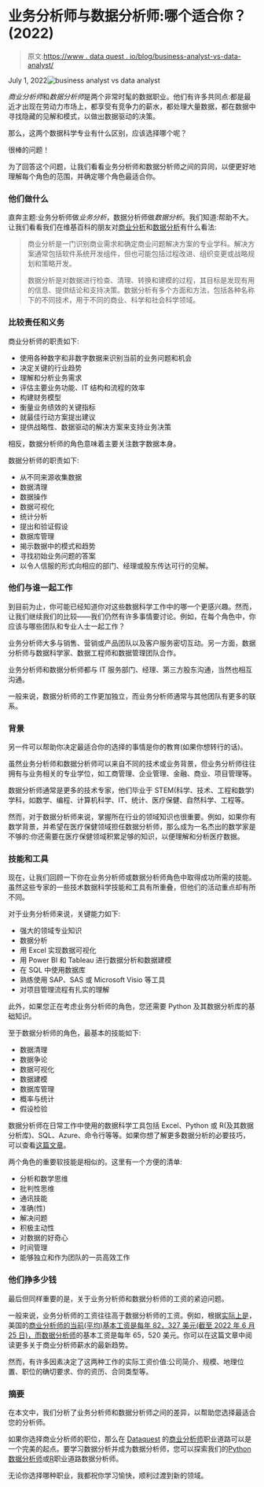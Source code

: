 # 业务分析师与数据分析师:哪个适合你？(2022)

> 原文:[https://www . data quest . io/blog/business-analyst-vs-data-analyst/](https://www.dataquest.io/blog/business-analyst-vs-data-analyst/)

July 1, 2022![business analyst vs data analyst](../Images/018fe3328de362c8d7c8a309cdd21d2f.png)

*商业分析师*和*数据分析师*是两个非常时髦的数据职业。他们有许多共同点:都是最近才出现在劳动力市场上，都享受有竞争力的薪水，都处理大量数据，都在数据中寻找隐藏的见解和模式，以做出数据驱动的决策。

那么，这两个数据科学专业有什么区别，应该选择哪个呢？

很棒的问题！

为了回答这个问题，让我们看看业务分析师和数据分析师之间的异同，以便更好地理解每个角色的范围，并确定哪个角色最适合你。

### **他们做什么**

直奔主题:业务分析师做*业务分析*，数据分析师做*数据分析*。我们知道:帮助不大。让我们看看我们在维基百科的朋友对[商业分析](https://en.wikipedia.org/wiki/Business_analysis)和[数据分析](https://en.wikipedia.org/wiki/Data_analysis)有什么看法:

> 商业分析是一门识别商业需求和确定商业问题解决方案的专业学科。解决方案通常包括软件系统开发组件，但也可能包括过程改进、组织变更或战略规划和策略开发。
> 
> 数据分析是对数据进行检查、清理、转换和建模的过程，其目标是发现有用的信息、提供结论和支持决策。数据分析有多个方面和方法，包括各种名称下的不同技术，用于不同的商业、科学和社会科学领域。

### **比较责任和义务**

商业分析师的职责如下:

*   使用各种数字和非数字数据来识别当前的业务问题和机会
*   决定关键的行业趋势
*   理解和分析业务需求
*   评估主要业务功能、IT 结构和流程的效率
*   构建财务模型
*   衡量业务绩效的关键指标
*   就最佳行动方案提出建议
*   提供战略性、数据驱动的解决方案来支持业务决策

相反，数据分析师的角色意味着主要关注数字数据本身。

数据分析师的职责如下:

*   从不同来源收集数据
*   数据清理
*   数据操作
*   数据可视化
*   统计分析
*   提出和验证假设
*   数据库管理
*   揭示数据中的模式和趋势
*   寻找初始业务问题的答案
*   以令人信服的形式向相应的部门、经理或股东传达可行的见解。

### **他们与谁一起工作**

到目前为止，你可能已经知道你对这些数据科学工作中的哪一个更感兴趣。然而，让我们继续我们的比较——我们仍然有许多事情要讨论。例如，在每个角色中，你应该与哪些团队和专业人士一起工作？

业务分析师大多与销售、营销或产品团队以及客户服务密切互动。另一方面，数据分析师与数据科学家、数据工程师和数据管理团队合作。

业务分析师和数据分析师都与 IT 服务部门、经理、第三方股东沟通，当然也相互沟通。

一般来说，数据分析师的工作更加独立，而业务分析师通常与其他团队有更多的联系。

### **背景**

另一件可以帮助你决定最适合你的选择的事情是你的教育(如果你想转行的话)。

虽然业务分析师和数据分析师可以来自不同的技术或业务背景，但业务分析师往往拥有与业务相关的专业学位，如工商管理、企业管理、金融、商业、项目管理等。

数据分析师通常是更多的技术专家，他们毕业于 STEM(科学、技术、工程和数学)学科，如数学、编程、计算机科学、IT、统计、医疗保健、自然科学、工程等。

然而，对于数据分析师来说，掌握所在行业的领域知识也很重要。例如，如果你有数学背景，并希望在医疗保健领域担任数据分析师，那么成为一名杰出的数学家是不够的:你还需要在医疗保健领域积累足够的知识，以便理解和分析医疗数据。

### **技能和工具**

现在，让我们回顾一下你在业务分析师或数据分析师角色中取得成功所需的技能。虽然这些专家的一些技术数据科学技能和工具有所重叠，但他们的活动重点却有所不同。

对于业务分析师来说，关键能力如下:

*   强大的领域专业知识
*   数据分析
*   用 Excel 实现数据可视化
*   用 Power BI 和 Tableau 进行数据分析和数据建模
*   在 SQL 中使用数据库
*   熟练使用 SAP、SAS 或 Microsoft Visio 等工具
*   对项目管理流程有扎实的理解

此外，如果您正在考虑业务分析师的角色，您还需要 Python 及其数据分析库的基础知识。

至于数据分析师的角色，最基本的技能如下:

*   数据清理
*   数据争论
*   数据可视化
*   数据建模
*   数据库管理
*   概率与统计
*   假设检验

数据分析师在日常工作中使用的数据科学工具包括 Excel、Python 或 R(及其数据分析库)、SQL、Azure、命令行等等。如果你想了解更多数据分析的必要技巧，可以查看[这篇文章](https://www.dataquest.io/blog/data-analyst-skills/)。

两个角色的重要软技能是相似的。这里有一个方便的清单:

*   分析和数学思维
*   批判性思维
*   通讯技能
*   准确(性)
*   解决问题
*   积极主动性
*   对数据的好奇心
*   时间管理
*   能够独立和作为团队的一员高效工作

### **他们挣多少钱**

最后但同样重要的是，关于业务分析师和数据分析师的工资的紧迫问题。

一般来说，业务分析师的工资往往高于数据分析师的工资。例如，根据[实际上是](https://www.indeed.com/)，美国的[商业分析师的当前(平均)基本工资是每年 82，327 美元(截至 2022 年 6 月 25 日)，而](https://www.indeed.com/career/business-analyst/salaries)[数据分析师](https://www.indeed.com/career/data-analyst/salaries)的基本工资是每年 65，520 美元。你可以在这篇文章中阅读更多关于商业分析师薪水的最新趋势。

然而，有许多因素决定了这两种工作的实际工资价值:公司简介、规模、地理位置、职位的确切要求、你的资历、合同类型等。

### 摘要

在本文中，我们分析了业务分析师和数据分析师之间的差异，以帮助您选择最适合您的分析师。

如果你选择商业分析师的职位，那么在 [Dataquest](https://www.dataquest.io/) 的[商业分析师](https://www.dataquest.io/path/business-analyst/)职业道路可以是一个完美的起点。要学习数据分析并成为数据分析师，您可以探索我们的[Python 数据分析师](https://www.dataquest.io/path/data-analyst/)或[R](https://www.dataquest.io/path/data-analyst-r/)职业道路数据分析师。

无论你选择哪种职业，我都祝你学习愉快，顺利过渡到新的领域。